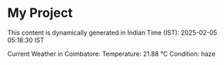 # My Project

This content is dynamically generated in Indian Time (IST): 2025-02-05 05:18:30 IST


Current Weather in Coimbatore:
Temperature: 21.88 °C
Condition: haze
